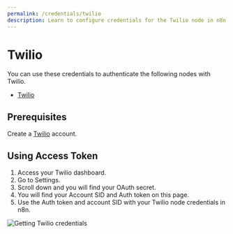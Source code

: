 ```yaml
---
permalink: /credentials/twilio
description: Learn to configure credentials for the Twilio node in n8n
---
```


# Twilio

You can use these credentials to authenticate the following nodes with Twilio.
- [Twilio](../../nodes-library/nodes/Twilio/README.md)

## Prerequisites

Create a [Twilio](https://twilio.com/) account.

## Using Access Token

1. Access your Twilio dashboard.
2. Go to Settings.
3. Scroll down and you will find your OAuth secret.
4. You will find your Account SID and Auth token on this page.
5. Use the Auth token and account SID with your Twilio node credentials in n8n.

![Getting Twilio credentials](./using-access-token.gif)
